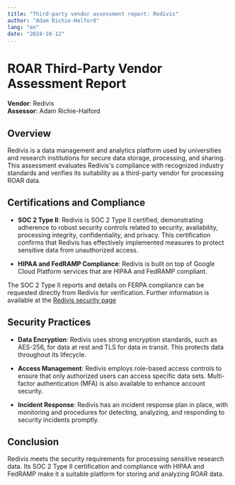 ```yaml
---
title: "Third-party vendor assessment report: Redivis"
author: "Adam Richie-Halford"
lang: "en"
date: "2024-10-12"
...
```


# ROAR Third-Party Vendor Assessment Report

**Vendor**: Redivis\
**Assessor**: Adam Richie-Halford

## Overview

Redivis is a data management and analytics platform used by universities and research institutions for secure data storage, processing, and sharing. This assessment evaluates Redivis's compliance with recognized industry standards and verifies its suitability as a third-party vendor for processing ROAR data.

## Certifications and Compliance

- **SOC 2 Type II**: Redivis is SOC 2 Type II certified, demonstrating adherence to robust security controls related to security, availability, processing integrity, confidentiality, and privacy. This certification confirms that Redivis has effectively implemented measures to protect sensitive data from unauthorized access.

- **HIPAA and FedRAMP Compliance**: Redivis is built on top of Google Cloud Platform services that are HIPAA and FedRAMP compliant.

The SOC 2 Type II reports and details on FERPA compliance can be requested directly from Redivis for verification. Further information is available at the [Redivis security page](https://redivis.com/security)

## Security Practices

- **Data Encryption**: Redivis uses strong encryption standards, such as AES-256, for data at rest and TLS for data in transit. This protects data throughout its lifecycle.

- **Access Management**: Redivis employs role-based access controls to ensure that only authorized users can access specific data sets. Multi-factor authentication (MFA) is also available to enhance account security.

- **Incident Response**: Redivis has an incident response plan in place, with monitoring and procedures for detecting, analyzing, and responding to security incidents promptly.

## Conclusion

Redivis meets the security requirements for processing sensitive research data. Its SOC 2 Type II certification and compliance with HIPAA and FedRAMP make it a suitable platform for storing and analyzing ROAR data.

